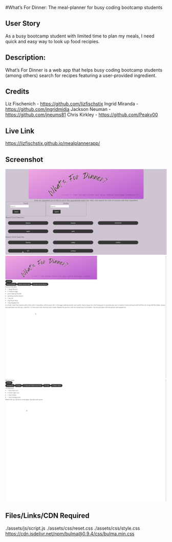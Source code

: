 #What’s For Dinner: The meal-planner for busy coding bootcamp students
## User Story
As a busy bootcamp student with limited time to plan my meals, I need quick and easy way to look up food recipies.
## Description:
What’s For Dinner is a web app that helps busy coding bootcamp students (among others) search for recipes featuring a user-provided ingredient.
## Credits
Liz Fischenich - https://github.com/lizfischstix
Ingrid Miranda - https://github.com/ingridmidia
Jackson Neuman - https://github.com/jneums81
Chris Kirkley - https://github.com/Peaky00
## Live Link
https://lizfischstix.github.io/mealplannerapp/
## Screenshot
![1st Page](image.png)
![2nd Page Food Results](image-1.png)
![3rd Page Drink Results](image-2.png)
## Files/Links/CDN Required
./assets/js/script.js
./assets/css/reset.css
./assets/css/style.css  
https://cdn.jsdelivr.net/npm/bulma@0.9.4/css/bulma.min.css
